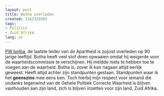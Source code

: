 ```yaml
---
layout: post
title: Botha overleden
created: 1162329385
tags:
- Politics
- Zuid Afrika
lang: nl
---
```

[PW botha](http://nl.wikipedia.org/wiki/Pieter_Willem_Botha), de laatste leider van de Apartheid is zojuist overleden op 90 jarige leeftijd. Botha heeft veel stof doen opwaaien omdat hij weigerde voor de waarheidscommissie te verschijnen. Hij meldde niets te hebben toe te voegen aan de waarheid. Botha is, zover ik kan nagaan altijd eerlijk geweest. Heeft altijd achter zijn standpunten gestaan. Standpunten waar ik het **geenszins** mee eens ben. Toch hierbij mijn respect voor iemand die ondanks tegenwind van de Gehele Politiek Correcte Waarheid is blijven vasthouden aan zijn land, zich is blijven inzetten voor zijn land, Zuid Afrika.
